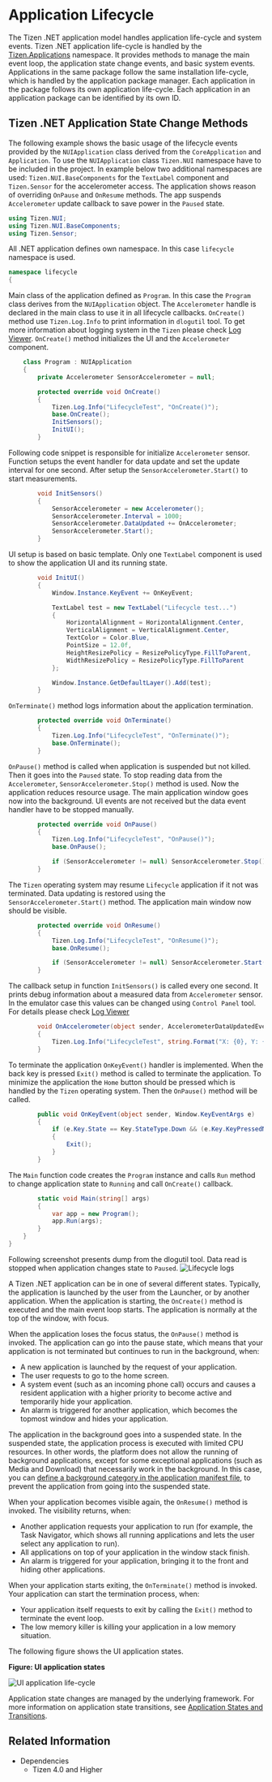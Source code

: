 # Application Lifecycle

The Tizen .NET application model handles application life-cycle and system events. Tizen .NET application life-cycle is handled by the [Tizen.Applications](/application/dotnet/api/TizenFX/latest/api/Tizen.Applications.html) namespace. 
It provides methods to manage the main event loop, the application state change events, and basic system events. Applications in the same package follow the same installation life-cycle, which is handled by the application package manager. 
Each application in the package follows its own application life-cycle. Each application in an application package can be identified by its own ID.

<a name="state_change"></a>
## Tizen .NET Application State Change Methods

The following example shows the basic usage of the lifecycle events provided by the `NUIApplication` class derived from the `CoreApplication` and `Application`. To use the `NUIApplication` class `Tizen.NUI` namespace have to be included in the project. In example below two additional namespaces are used: `Tizen.NUI.BaseComponents` for the `TextLabel` component and `Tizen.Sensor` for the accelerometer access. The application shows reason of overriding `OnPause` and `OnResume` methods. The app suspends `Accelerometer` update callback to save power in the `Paused` state. 

```csharp
using Tizen.NUI;
using Tizen.NUI.BaseComponents;
using Tizen.Sensor;
```

All .NET application defines own namespace. In this case `lifecycle` namespace is used.

```csharp
namespace lifecycle
{
``` 

Main class of the application defined as `Program`. In this case the `Program` class derives from the `NUIApplication` object. The `Accelerometer` handle is declared in the main class to use it in all lifecycle callbacks. `OnCreate()` method use `Tizen.Log.Info` to print information in `dlogutil` tool. To get more information about logging system in the `Tizen` please check [Log Viewer](/application/vstools/tools/logs_viewer.md). `OnCreate()` method initializes the UI and the `Accelerometer` component. 

```csharp
    class Program : NUIApplication
    {
        private Accelerometer SensorAccelerometer = null;

        protected override void OnCreate()
        {
            Tizen.Log.Info("LifecycleTest", "OnCreate()");
            base.OnCreate();
            InitSensors();
            InitUI();
        }
```

Following code snippet is responsible for initialize `Accelerometer` sensor. Function setups the event handler for data update and set the update interval for one second. After setup the `SensorAccelerometer.Start()` to start measurements. 

```csharp
        void InitSensors()
        {
            SensorAccelerometer = new Accelerometer();
            SensorAccelerometer.Interval = 1000;
            SensorAccelerometer.DataUpdated += OnAccelerometer;
            SensorAccelerometer.Start();
        }
```

UI setup is based on basic template. Only one `TextLabel` component is used to show the application UI and its running state.
```csharp
        void InitUI()
        {
            Window.Instance.KeyEvent += OnKeyEvent;

            TextLabel test = new TextLabel("Lifecycle test...")
            {
                HorizontalAlignment = HorizontalAlignment.Center,
                VerticalAlignment = VerticalAlignment.Center,
                TextColor = Color.Blue,
                PointSize = 12.0f,
                HeightResizePolicy = ResizePolicyType.FillToParent,
                WidthResizePolicy = ResizePolicyType.FillToParent
            };

            Window.Instance.GetDefaultLayer().Add(test);
        }
```

`OnTerminate()` method logs information about the application termination. 

```csharp
        protected override void OnTerminate()
        {
            Tizen.Log.Info("LifecycleTest", "OnTerminate()");
            base.OnTerminate();
        }
```

`OnPause()` method is called when application is suspended but not killed. Then it goes into the `Paused` state. To stop reading data from the `Accelerometer`, `SensorAccelerometer.Stop()` method is used. Now the application reduces resource usage. The main application window goes now into the background. UI events are not received but the data event handler have to be stopped manually.

```csharp
        protected override void OnPause()
        {
            Tizen.Log.Info("LifecycleTest", "OnPause()");
            base.OnPause();

            if (SensorAccelerometer != null) SensorAccelerometer.Stop();
        }
```

The `Tizen` operating system may resume `Lifecycle` application if it not was terminated. Data updating is restored using the `SensorAccelerometer.Start()` method. The application main window now should be visible. 

```csharp
        protected override void OnResume()
        {
            Tizen.Log.Info("LifecycleTest", "OnResume()");
            base.OnResume();       

            if (SensorAccelerometer != null) SensorAccelerometer.Start();
        }
```

The callback setup in function `InitSensors()` is called every one second. It prints debug information about a measured data from `Accelerometer` sensor. In the emulator case this values can be changed using `Control Panel` tool. For details please check [Log Viewer](/application/dotnet/guides/sensors/device-sensors.md)

```csharp
        void OnAccelerometer(object sender, AccelerometerDataUpdatedEventArgs args)
        {
            Tizen.Log.Info("LifecycleTest", string.Format("X: {0}, Y: {1}, Z: {2}", args.X, args.Y, args.Z));
        }
```

To terminate the application `OnKeyEvent()` handler is implemented. When the back key is pressed `Exit()` method is called to terminate the application. To minimize the application the `Home` button should be pressed which is handled by the `Tizen` operating system. Then the `OnPause()` method will be called.

```csharp        
        public void OnKeyEvent(object sender, Window.KeyEventArgs e)
        {
            if (e.Key.State == Key.StateType.Down && (e.Key.KeyPressedName == "XF86Back" || e.Key.KeyPressedName == "Escape"))
            {
                Exit();
            }
        }
```

The `Main` function code creates the `Program` instance and calls `Run` method to change application state to `Running` and call `OnCreate()` callback.

```csharp
        static void Main(string[] args)
        {
            var app = new Program();
            app.Run(args);
        }
    }
}
```

Following screenshot presents dump from the dlogutil tool. Data read is stopped when application changes state to `Paused`.
![Lifecycle logs](./media/ui_app_lifecycle.png)

A Tizen .NET application can be in one of several different states.  Typically, the application is launched by the user from the Launcher, or by another application. When the application is starting, the `OnCreate()` method is executed and the main event loop starts. The application is normally at the top of the window, with focus.

When the application loses the focus status, the `OnPause()` method is invoked. The application can go into the pause state, which means that your application is not terminated but continues to run in the background, when:

- A new application is launched by the request of your application.
- The user requests to go to the home screen.
- A system event (such as an incoming phone call) occurs and causes a resident application with a higher priority to become active and temporarily hide your application.
- An alarm is triggered for another application, which becomes the topmost window and hides your application.

The application in the background goes into a suspended state. In the suspended state, the application process is executed with limited CPU resources. In other words, the platform does not allow the running of background applications, except for some exceptional applications (such as Media and Download) that necessarily work in the background. In this case, you can [define a background category in the application manifest file](./uiapplication/ui-app.md#allow_bg), to prevent the application from going into the suspended state.

When your application becomes visible again, the `OnResume()` method is invoked. The visibility returns, when:

- Another application requests your application to run (for example, the Task Navigator, which shows all running applications and lets the user select any application to run).
- All applications on top of your application in the window stack finish.
- An alarm is triggered for your application, bringing it to the front and hiding other applications.

When your application starts exiting, the `OnTerminate()` method is invoked. Your application can start the termination process, when:

- Your application itself requests to exit by calling the `Exit()` method to terminate the event loop.
- The low memory killer is killing your application in a low memory situation.

The following figure shows the UI application states.

**Figure: UI application states**

![UI application life-cycle](./media/ui_app_state_cs.png)

Application state changes are managed by the underlying framework. For
more information on application state transitions, see [Application
States and Transitions](./uiapplication/ui-app.md#state_trans).


## Related Information
- Dependencies
  - Tizen 4.0 and Higher
